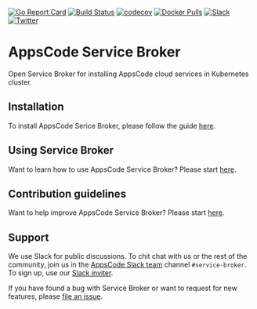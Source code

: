 [![Go Report Card](https://goreportcard.com/badge/github.com/appscode/service-broker)](https://goreportcard.com/report/github.com/appscode/service-broker)
[![Build Status](https://travis-ci.org/appscode/service-broker.svg?branch=master)](https://travis-ci.org/appscode/service-broker)
[![codecov](https://codecov.io/gh/appscode/service-broker/branch/master/graph/badge.svg)](https://codecov.io/gh/appscode/service-broker)
[![Docker Pulls](https://img.shields.io/docker/pulls/appscode/service-broker.svg)](https://hub.docker.com/r/appscode/service-broker/)
[![Slack](https://slack.appscode.com/badge.svg)](https://slack.appscode.com)
[![Twitter](https://img.shields.io/twitter/follow/appscodehq.svg?style=social&logo=twitter&label=Follow)](https://twitter.com/intent/follow?screen_name=AppsCodeHQ)

# AppsCode Service Broker
Open Service Broker for installing AppsCode cloud services in Kubernetes cluster.

## Installation
To install AppsCode Serice Broker, please follow the guide [here](https://github.com/appscode/service-broker/blob/master/docs/setup/install.md).

## Using Service Broker
Want to learn how to use AppsCode Service Broker? Please start [here](https://github.com/appscode/service-broker/tree/master/docs/guides).

## Contribution guidelines
Want to help improve AppsCode Service Broker? Please start [here](https://kubedb.com/docs/latest/welcome/contributing/).

## Support
We use Slack for public discussions. To chit chat with us or the rest of the community, join us in the [AppsCode Slack team](https://appscode.slack.com/messages/service-broker/) channel `#service-broker`. To sign up, use our [Slack inviter](https://slack.appscode.com/).

If you have found a bug with Service Broker or want to request for new features, please [file an issue](https://github.com/appscode/service-broker/issues/new).
